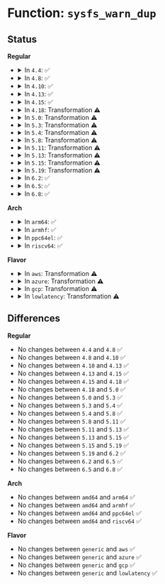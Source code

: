 # Function: <code>sysfs_warn_dup</code>

## Status
<b>Regular</b>
<ul>
<li>
<details>
<summary>In <code>4.4</code>: ✅</summary>

```c
void sysfs_warn_dup(struct kernfs_node *parent, const char *name);
```

**Collision:** Unique Global

**Inline:** No

**Transformation:** False

**Instances:**

```
In fs/sysfs/dir.c (ffffffff8128cc60)
Location: fs/sysfs/dir.c:22
Inline: False
Direct callers:
  - fs/sysfs/file.c:sysfs_add_file_mode_ns
  - fs/sysfs/dir.c:sysfs_create_mount_point
  - fs/sysfs/dir.c:sysfs_create_dir_ns
  - fs/sysfs/group.c:__compat_only_sysfs_link_entry_to_kobj
  - fs/sysfs/group.c:internal_create_group
```
**Symbols:**

```
ffffffff8128cc60-ffffffff8128ccd1: sysfs_warn_dup (STB_GLOBAL)
```
</details>
</li>
<li>
<details>
<summary>In <code>4.8</code>: ✅</summary>

```c
void sysfs_warn_dup(struct kernfs_node *parent, const char *name);
```

**Collision:** Unique Global

**Inline:** No

**Transformation:** False

**Instances:**

```
In fs/sysfs/dir.c (ffffffff812ba2e0)
Location: fs/sysfs/dir.c:22
Inline: False
Direct callers:
  - fs/sysfs/file.c:sysfs_add_file_mode_ns
  - fs/sysfs/dir.c:sysfs_create_mount_point
  - fs/sysfs/dir.c:sysfs_create_dir_ns
  - fs/sysfs/group.c:__compat_only_sysfs_link_entry_to_kobj
  - fs/sysfs/group.c:internal_create_group
```
**Symbols:**

```
ffffffff812ba2e0-ffffffff812ba351: sysfs_warn_dup (STB_GLOBAL)
```
</details>
</li>
<li>
<details>
<summary>In <code>4.10</code>: ✅</summary>

```c
void sysfs_warn_dup(struct kernfs_node *parent, const char *name);
```

**Collision:** Unique Global

**Inline:** No

**Transformation:** False

**Instances:**

```
In fs/sysfs/dir.c (ffffffff812cfa10)
Location: fs/sysfs/dir.c:22
Inline: False
Direct callers:
  - fs/sysfs/file.c:sysfs_add_file_mode_ns
  - fs/sysfs/dir.c:sysfs_create_mount_point
  - fs/sysfs/dir.c:sysfs_create_dir_ns
  - fs/sysfs/group.c:__compat_only_sysfs_link_entry_to_kobj
  - fs/sysfs/group.c:internal_create_group
```
**Symbols:**

```
ffffffff812cfa10-ffffffff812cfa81: sysfs_warn_dup (STB_GLOBAL)
```
</details>
</li>
<li>
<details>
<summary>In <code>4.13</code>: ✅</summary>

```c
void sysfs_warn_dup(struct kernfs_node *parent, const char *name);
```

**Collision:** Unique Global

**Inline:** No

**Transformation:** False

**Instances:**

```
In fs/sysfs/dir.c (ffffffff812dd110)
Location: fs/sysfs/dir.c:22
Inline: False
Direct callers:
  - fs/sysfs/file.c:sysfs_add_file_mode_ns
  - fs/sysfs/dir.c:sysfs_create_mount_point
  - fs/sysfs/dir.c:sysfs_create_dir_ns
  - fs/sysfs/group.c:__compat_only_sysfs_link_entry_to_kobj
  - fs/sysfs/group.c:internal_create_group
```
**Symbols:**

```
ffffffff812dd110-ffffffff812dd177: sysfs_warn_dup (STB_GLOBAL)
```
</details>
</li>
<li>
<details>
<summary>In <code>4.15</code>: ✅</summary>

```c
void sysfs_warn_dup(struct kernfs_node *parent, const char *name);
```

**Collision:** Unique Global

**Inline:** No

**Transformation:** False

**Instances:**

```
In fs/sysfs/dir.c (ffffffff81301a40)
Location: fs/sysfs/dir.c:22
Inline: False
Direct callers:
  - fs/sysfs/file.c:sysfs_add_file_mode_ns
  - fs/sysfs/dir.c:sysfs_create_mount_point
  - fs/sysfs/dir.c:sysfs_create_dir_ns
  - fs/sysfs/group.c:__compat_only_sysfs_link_entry_to_kobj
  - fs/sysfs/group.c:internal_create_group
```
**Symbols:**

```
ffffffff81301a40-ffffffff81301aa7: sysfs_warn_dup (STB_GLOBAL)
```
</details>
</li>
<li>
<details>
<summary>In <code>4.18</code>: Transformation ⚠️</summary>

```c
void sysfs_warn_dup(struct kernfs_node *parent, const char *name);
```

**Collision:** Unique Global

**Inline:** No

**Transformation:** True

**Instances:**

```
In fs/sysfs/dir.c (0)
Location: fs/sysfs/dir.c:21
Inline: False
Direct callers:
  - fs/sysfs/file.c:sysfs_add_file_mode_ns
  - fs/sysfs/dir.c:sysfs_create_mount_point
  - fs/sysfs/dir.c:sysfs_create_dir_ns
  - fs/sysfs/group.c:__compat_only_sysfs_link_entry_to_kobj
  - fs/sysfs/group.c:internal_create_group
```
**Symbols:**

```
ffffffff8132faee-ffffffff8132fb14: sysfs_warn_dup.cold.4 (STB_LOCAL)
ffffffff8132f890-ffffffff8132f8dd: sysfs_warn_dup (STB_GLOBAL)
```
</details>
</li>
<li>
<details>
<summary>In <code>5.0</code>: Transformation ⚠️</summary>

```c
void sysfs_warn_dup(struct kernfs_node *parent, const char *name);
```

**Collision:** Unique Global

**Inline:** No

**Transformation:** True

**Instances:**

```
In fs/sysfs/dir.c (0)
Location: fs/sysfs/dir.c:21
Inline: False
Direct callers:
  - fs/sysfs/file.c:sysfs_add_file_mode_ns
  - fs/sysfs/dir.c:sysfs_create_mount_point
  - fs/sysfs/dir.c:sysfs_create_dir_ns
  - fs/sysfs/group.c:__compat_only_sysfs_link_entry_to_kobj
  - fs/sysfs/group.c:internal_create_group
```
**Symbols:**

```
ffffffff81346e9e-ffffffff81346ec4: sysfs_warn_dup.cold.4 (STB_LOCAL)
ffffffff81346c30-ffffffff81346c7d: sysfs_warn_dup (STB_GLOBAL)
```
</details>
</li>
<li>
<details>
<summary>In <code>5.3</code>: Transformation ⚠️</summary>

```c
void sysfs_warn_dup(struct kernfs_node *parent, const char *name);
```

**Collision:** Unique Global

**Inline:** No

**Transformation:** True

**Instances:**

```
In fs/sysfs/dir.c (0)
Location: fs/sysfs/dir.c:21
Inline: False
Direct callers:
  - fs/sysfs/file.c:sysfs_add_file_mode_ns
  - fs/sysfs/dir.c:sysfs_create_mount_point
  - fs/sysfs/dir.c:sysfs_create_dir_ns
  - fs/sysfs/group.c:__compat_only_sysfs_link_entry_to_kobj
  - fs/sysfs/group.c:internal_create_group
```
**Symbols:**

```
ffffffff8136f1eb-ffffffff8136f212: sysfs_warn_dup.cold (STB_LOCAL)
ffffffff8136ef70-ffffffff8136efbe: sysfs_warn_dup (STB_GLOBAL)
```
</details>
</li>
<li>
<details>
<summary>In <code>5.4</code>: Transformation ⚠️</summary>

```c
void sysfs_warn_dup(struct kernfs_node *parent, const char *name);
```

**Collision:** Unique Global

**Inline:** No

**Transformation:** True

**Instances:**

```
In fs/sysfs/dir.c (0)
Location: fs/sysfs/dir.c:21
Inline: False
Direct callers:
  - fs/sysfs/file.c:sysfs_add_file_mode_ns
  - fs/sysfs/dir.c:sysfs_create_mount_point
  - fs/sysfs/dir.c:sysfs_create_dir_ns
  - fs/sysfs/group.c:__compat_only_sysfs_link_entry_to_kobj
  - fs/sysfs/group.c:internal_create_group
```
**Symbols:**

```
ffffffff8138756b-ffffffff81387592: sysfs_warn_dup.cold (STB_LOCAL)
ffffffff813872f0-ffffffff8138733e: sysfs_warn_dup (STB_GLOBAL)
```
</details>
</li>
<li>
<details>
<summary>In <code>5.8</code>: Transformation ⚠️</summary>

```c
void sysfs_warn_dup(struct kernfs_node *parent, const char *name);
```

**Collision:** Unique Global

**Inline:** No

**Transformation:** True

**Instances:**

```
In fs/sysfs/dir.c (0)
Location: fs/sysfs/dir.c:21
Inline: False
Direct callers:
  - fs/sysfs/file.c:sysfs_add_file_mode_ns
  - fs/sysfs/dir.c:sysfs_create_mount_point
  - fs/sysfs/dir.c:sysfs_create_dir_ns
  - fs/sysfs/symlink.c:sysfs_do_create_link_sd
  - fs/sysfs/group.c:compat_only_sysfs_link_entry_to_kobj
  - fs/sysfs/group.c:internal_create_group
```
**Symbols:**

```
ffffffff813d223b-ffffffff813d2262: sysfs_warn_dup.cold (STB_LOCAL)
ffffffff813d1fc0-ffffffff813d200e: sysfs_warn_dup (STB_GLOBAL)
```
</details>
</li>
<li>
<details>
<summary>In <code>5.11</code>: Transformation ⚠️</summary>

```c
void sysfs_warn_dup(struct kernfs_node *parent, const char *name);
```

**Collision:** Unique Global

**Inline:** No

**Transformation:** True

**Instances:**

```
In fs/sysfs/dir.c (0)
Location: fs/sysfs/dir.c:21
Inline: False
Direct callers:
  - fs/sysfs/file.c:sysfs_add_file_mode_ns
  - fs/sysfs/dir.c:sysfs_create_mount_point
  - fs/sysfs/dir.c:sysfs_create_dir_ns
  - fs/sysfs/symlink.c:sysfs_do_create_link_sd
  - fs/sysfs/group.c:compat_only_sysfs_link_entry_to_kobj
  - fs/sysfs/group.c:internal_create_group
```
**Symbols:**

```
ffffffff81bec14e-ffffffff81bec175: sysfs_warn_dup.cold (STB_LOCAL)
ffffffff813e3d10-ffffffff813e3d5e: sysfs_warn_dup (STB_GLOBAL)
```
</details>
</li>
<li>
<details>
<summary>In <code>5.13</code>: Transformation ⚠️</summary>

```c
void sysfs_warn_dup(struct kernfs_node *parent, const char *name);
```

**Collision:** Unique Global

**Inline:** No

**Transformation:** True

**Instances:**

```
In fs/sysfs/dir.c (0)
Location: fs/sysfs/dir.c:21
Inline: False
Direct callers:
  - fs/sysfs/file.c:sysfs_add_file_mode_ns
  - fs/sysfs/dir.c:sysfs_create_mount_point
  - fs/sysfs/dir.c:sysfs_create_dir_ns
  - fs/sysfs/symlink.c:sysfs_do_create_link_sd
  - fs/sysfs/group.c:compat_only_sysfs_link_entry_to_kobj
  - fs/sysfs/group.c:internal_create_group
```
**Symbols:**

```
ffffffff81bde1ac-ffffffff81bde1d3: sysfs_warn_dup.cold (STB_LOCAL)
ffffffff813ea910-ffffffff813ea95e: sysfs_warn_dup (STB_GLOBAL)
```
</details>
</li>
<li>
<details>
<summary>In <code>5.15</code>: Transformation ⚠️</summary>

```c
void sysfs_warn_dup(struct kernfs_node *parent, const char *name);
```

**Collision:** Unique Global

**Inline:** No

**Transformation:** True

**Instances:**

```
In fs/sysfs/dir.c (0)
Location: fs/sysfs/dir.c:21
Inline: False
Direct callers:
  - fs/sysfs/file.c:sysfs_add_file_mode_ns
  - fs/sysfs/dir.c:sysfs_create_mount_point
  - fs/sysfs/dir.c:sysfs_create_dir_ns
  - fs/sysfs/symlink.c:sysfs_do_create_link_sd
  - fs/sysfs/group.c:compat_only_sysfs_link_entry_to_kobj
  - fs/sysfs/group.c:internal_create_group
```
**Symbols:**

```
ffffffff81cc8697-ffffffff81cc86be: sysfs_warn_dup.cold (STB_LOCAL)
ffffffff8143c690-ffffffff8143c6de: sysfs_warn_dup (STB_GLOBAL)
```
</details>
</li>
<li>
<details>
<summary>In <code>5.19</code>: Transformation ⚠️</summary>

```c
void sysfs_warn_dup(struct kernfs_node *parent, const char *name);
```

**Collision:** Unique Global

**Inline:** No

**Transformation:** True

**Instances:**

```
In fs/sysfs/dir.c (0)
Location: fs/sysfs/dir.c:21
Inline: False
Direct callers:
  - fs/sysfs/file.c:sysfs_add_bin_file_mode_ns
  - fs/sysfs/file.c:sysfs_add_file_mode_ns
  - fs/sysfs/dir.c:sysfs_create_mount_point
  - fs/sysfs/dir.c:sysfs_create_dir_ns
  - fs/sysfs/symlink.c:sysfs_do_create_link_sd
  - fs/sysfs/group.c:compat_only_sysfs_link_entry_to_kobj
  - fs/sysfs/group.c:internal_create_group
```
**Symbols:**

```
ffffffff81e7b3e3-ffffffff81e7b417: sysfs_warn_dup.cold (STB_LOCAL)
ffffffff814b7d10-ffffffff814b7d5d: sysfs_warn_dup (STB_GLOBAL)
```
</details>
</li>
<li>
<details>
<summary>In <code>6.2</code>: ✅</summary>

```c
void sysfs_warn_dup(struct kernfs_node *parent, const char *name);
```

**Collision:** Unique Global

**Inline:** No

**Transformation:** False

**Instances:**

```
In fs/sysfs/dir.c (ffffffff8154f1f0)
Location: fs/sysfs/dir.c:21
Inline: False
Direct callers:
  - fs/sysfs/file.c:sysfs_add_bin_file_mode_ns
  - fs/sysfs/file.c:sysfs_add_file_mode_ns
  - fs/sysfs/dir.c:sysfs_create_mount_point
  - fs/sysfs/dir.c:sysfs_create_dir_ns
  - fs/sysfs/symlink.c:sysfs_do_create_link_sd
  - fs/sysfs/group.c:compat_only_sysfs_link_entry_to_kobj
  - fs/sysfs/group.c:internal_create_group
```
**Symbols:**

```
ffffffff8154f1f0-ffffffff8154f268: sysfs_warn_dup (STB_GLOBAL)
```
</details>
</li>
<li>
<details>
<summary>In <code>6.5</code>: ✅</summary>

```c
void sysfs_warn_dup(struct kernfs_node *parent, const char *name);
```

**Collision:** Unique Global

**Inline:** No

**Transformation:** False

**Instances:**

```
In fs/sysfs/dir.c (ffffffff81586ec0)
Location: fs/sysfs/dir.c:21
Inline: False
Direct callers:
  - fs/sysfs/file.c:sysfs_add_bin_file_mode_ns
  - fs/sysfs/file.c:sysfs_add_file_mode_ns
  - fs/sysfs/dir.c:sysfs_create_mount_point
  - fs/sysfs/dir.c:sysfs_create_dir_ns
  - fs/sysfs/symlink.c:sysfs_do_create_link_sd
  - fs/sysfs/group.c:compat_only_sysfs_link_entry_to_kobj
  - fs/sysfs/group.c:internal_create_group
```
**Symbols:**

```
ffffffff81586ec0-ffffffff81586f38: sysfs_warn_dup (STB_GLOBAL)
```
</details>
</li>
<li>
<details>
<summary>In <code>6.8</code>: ✅</summary>

```c
void sysfs_warn_dup(struct kernfs_node *parent, const char *name);
```

**Collision:** Unique Global

**Inline:** No

**Transformation:** False

**Instances:**

```
In fs/sysfs/dir.c (ffffffff815bfa20)
Location: fs/sysfs/dir.c:21
Inline: False
Direct callers:
  - fs/sysfs/file.c:sysfs_add_bin_file_mode_ns
  - fs/sysfs/file.c:sysfs_add_file_mode_ns
  - fs/sysfs/dir.c:sysfs_create_mount_point
  - fs/sysfs/dir.c:sysfs_create_dir_ns
  - fs/sysfs/symlink.c:sysfs_do_create_link_sd
  - fs/sysfs/group.c:compat_only_sysfs_link_entry_to_kobj
  - fs/sysfs/group.c:internal_create_group
```
**Symbols:**

```
ffffffff815bfa20-ffffffff815bfac7: sysfs_warn_dup (STB_GLOBAL)
```
</details>
</li>
</ul>
<b>Arch</b>
<ul>
<li>
<details>
<summary>In <code>arm64</code>: ✅</summary>

```c
void sysfs_warn_dup(struct kernfs_node *parent, const char *name);
```

**Collision:** Unique Global

**Inline:** No

**Transformation:** False

**Instances:**

```
In fs/sysfs/dir.c (ffff8000104570c8)
Location: fs/sysfs/dir.c:21
Inline: False
Direct callers:
  - fs/sysfs/file.c:sysfs_add_file_mode_ns
  - fs/sysfs/dir.c:sysfs_create_mount_point
  - fs/sysfs/dir.c:sysfs_create_dir_ns
  - fs/sysfs/group.c:__compat_only_sysfs_link_entry_to_kobj
  - fs/sysfs/group.c:internal_create_group
```
**Symbols:**

```
ffff8000104570c8-ffff800010457148: sysfs_warn_dup (STB_GLOBAL)
```
</details>
</li>
<li>
<details>
<summary>In <code>armhf</code>: ✅</summary>

```c
void sysfs_warn_dup(struct kernfs_node *parent, const char *name);
```

**Collision:** Unique Global

**Inline:** No

**Transformation:** False

**Instances:**

```
In fs/sysfs/dir.c (c06190bc)
Location: fs/sysfs/dir.c:21
Inline: False
Direct callers:
  - fs/sysfs/file.c:sysfs_add_file_mode_ns
  - fs/sysfs/dir.c:sysfs_create_mount_point
  - fs/sysfs/dir.c:sysfs_create_dir_ns
  - fs/sysfs/symlink.c:sysfs_do_create_link_sd
  - fs/sysfs/group.c:__compat_only_sysfs_link_entry_to_kobj
  - fs/sysfs/group.c:internal_create_group
```
**Symbols:**

```
c06190bc-c0619130: sysfs_warn_dup (STB_GLOBAL)
```
</details>
</li>
<li>
<details>
<summary>In <code>ppc64el</code>: ✅</summary>

```c
void sysfs_warn_dup(struct kernfs_node *parent, const char *name);
```

**Collision:** Unique Global

**Inline:** No

**Transformation:** False

**Instances:**

```
In fs/sysfs/dir.c (c000000000571410)
Location: fs/sysfs/dir.c:21
Inline: False
Direct callers:
  - fs/sysfs/file.c:sysfs_add_file_mode_ns
  - fs/sysfs/dir.c:sysfs_create_mount_point
  - fs/sysfs/dir.c:sysfs_create_dir_ns
  - fs/sysfs/group.c:__compat_only_sysfs_link_entry_to_kobj
  - fs/sysfs/group.c:internal_create_group
```
**Symbols:**

```
c000000000571410-c0000000005714c4: sysfs_warn_dup (STB_GLOBAL)
```
</details>
</li>
<li>
<details>
<summary>In <code>riscv64</code>: ✅</summary>

```c
void sysfs_warn_dup(struct kernfs_node *parent, const char *name);
```

**Collision:** Unique Global

**Inline:** No

**Transformation:** False

**Instances:**

```
In fs/sysfs/dir.c (ffffffe0002e8648)
Location: fs/sysfs/dir.c:21
Inline: False
Direct callers:
  - fs/sysfs/file.c:sysfs_add_file_mode_ns
  - fs/sysfs/dir.c:sysfs_create_mount_point
  - fs/sysfs/dir.c:sysfs_create_dir_ns
  - fs/sysfs/group.c:__compat_only_sysfs_link_entry_to_kobj
  - fs/sysfs/group.c:internal_create_group
```
**Symbols:**

```
ffffffe0002e8648-ffffffe0002e86c4: sysfs_warn_dup (STB_GLOBAL)
```
</details>
</li>
</ul>
<b>Flavor</b>
<ul>
<li>
<details>
<summary>In <code>aws</code>: Transformation ⚠️</summary>

```c
void sysfs_warn_dup(struct kernfs_node *parent, const char *name);
```

**Collision:** Unique Global

**Inline:** No

**Transformation:** True

**Instances:**

```
In fs/sysfs/dir.c (0)
Location: fs/sysfs/dir.c:21
Inline: False
Direct callers:
  - fs/sysfs/file.c:sysfs_add_file_mode_ns
  - fs/sysfs/dir.c:sysfs_create_mount_point
  - fs/sysfs/dir.c:sysfs_create_dir_ns
  - fs/sysfs/group.c:__compat_only_sysfs_link_entry_to_kobj
  - fs/sysfs/group.c:internal_create_group
```
**Symbols:**

```
ffffffff8137fb4b-ffffffff8137fb72: sysfs_warn_dup.cold (STB_LOCAL)
ffffffff8137f8d0-ffffffff8137f91e: sysfs_warn_dup (STB_GLOBAL)
```
</details>
</li>
<li>
<details>
<summary>In <code>azure</code>: Transformation ⚠️</summary>

```c
void sysfs_warn_dup(struct kernfs_node *parent, const char *name);
```

**Collision:** Unique Global

**Inline:** No

**Transformation:** True

**Instances:**

```
In fs/sysfs/dir.c (0)
Location: fs/sysfs/dir.c:21
Inline: False
Direct callers:
  - fs/sysfs/file.c:sysfs_add_file_mode_ns
  - fs/sysfs/dir.c:sysfs_create_mount_point
  - fs/sysfs/dir.c:sysfs_create_dir_ns
  - fs/sysfs/group.c:__compat_only_sysfs_link_entry_to_kobj
  - fs/sysfs/group.c:internal_create_group
```
**Symbols:**

```
ffffffff813705db-ffffffff81370602: sysfs_warn_dup.cold (STB_LOCAL)
ffffffff81370360-ffffffff813703ae: sysfs_warn_dup (STB_GLOBAL)
```
</details>
</li>
<li>
<details>
<summary>In <code>gcp</code>: Transformation ⚠️</summary>

```c
void sysfs_warn_dup(struct kernfs_node *parent, const char *name);
```

**Collision:** Unique Global

**Inline:** No

**Transformation:** True

**Instances:**

```
In fs/sysfs/dir.c (0)
Location: fs/sysfs/dir.c:21
Inline: False
Direct callers:
  - fs/sysfs/file.c:sysfs_add_file_mode_ns
  - fs/sysfs/dir.c:sysfs_create_mount_point
  - fs/sysfs/dir.c:sysfs_create_dir_ns
  - fs/sysfs/group.c:__compat_only_sysfs_link_entry_to_kobj
  - fs/sysfs/group.c:internal_create_group
```
**Symbols:**

```
ffffffff8137d61b-ffffffff8137d642: sysfs_warn_dup.cold (STB_LOCAL)
ffffffff8137d3a0-ffffffff8137d3ee: sysfs_warn_dup (STB_GLOBAL)
```
</details>
</li>
<li>
<details>
<summary>In <code>lowlatency</code>: Transformation ⚠️</summary>

```c
void sysfs_warn_dup(struct kernfs_node *parent, const char *name);
```

**Collision:** Unique Global

**Inline:** No

**Transformation:** True

**Instances:**

```
In fs/sysfs/dir.c (0)
Location: fs/sysfs/dir.c:21
Inline: False
Direct callers:
  - fs/sysfs/file.c:sysfs_add_file_mode_ns
  - fs/sysfs/dir.c:sysfs_create_mount_point
  - fs/sysfs/dir.c:sysfs_create_dir_ns
  - fs/sysfs/group.c:__compat_only_sysfs_link_entry_to_kobj
  - fs/sysfs/group.c:internal_create_group
```
**Symbols:**

```
ffffffff813910fb-ffffffff81391122: sysfs_warn_dup.cold (STB_LOCAL)
ffffffff81390e80-ffffffff81390ece: sysfs_warn_dup (STB_GLOBAL)
```
</details>
</li>
</ul>

## Differences
<b>Regular</b>
<ul>
<li>
No changes between <code>4.4</code> and <code>4.8</code> ✅
</li>
<li>
No changes between <code>4.8</code> and <code>4.10</code> ✅
</li>
<li>
No changes between <code>4.10</code> and <code>4.13</code> ✅
</li>
<li>
No changes between <code>4.13</code> and <code>4.15</code> ✅
</li>
<li>
No changes between <code>4.15</code> and <code>4.18</code> ✅
</li>
<li>
No changes between <code>4.18</code> and <code>5.0</code> ✅
</li>
<li>
No changes between <code>5.0</code> and <code>5.3</code> ✅
</li>
<li>
No changes between <code>5.3</code> and <code>5.4</code> ✅
</li>
<li>
No changes between <code>5.4</code> and <code>5.8</code> ✅
</li>
<li>
No changes between <code>5.8</code> and <code>5.11</code> ✅
</li>
<li>
No changes between <code>5.11</code> and <code>5.13</code> ✅
</li>
<li>
No changes between <code>5.13</code> and <code>5.15</code> ✅
</li>
<li>
No changes between <code>5.15</code> and <code>5.19</code> ✅
</li>
<li>
No changes between <code>5.19</code> and <code>6.2</code> ✅
</li>
<li>
No changes between <code>6.2</code> and <code>6.5</code> ✅
</li>
<li>
No changes between <code>6.5</code> and <code>6.8</code> ✅
</li>
</ul>
<b>Arch</b>
<ul>
<li>
No changes between <code>amd64</code> and <code>arm64</code> ✅
</li>
<li>
No changes between <code>amd64</code> and <code>armhf</code> ✅
</li>
<li>
No changes between <code>amd64</code> and <code>ppc64el</code> ✅
</li>
<li>
No changes between <code>amd64</code> and <code>riscv64</code> ✅
</li>
</ul>
<b>Flavor</b>
<ul>
<li>
No changes between <code>generic</code> and <code>aws</code> ✅
</li>
<li>
No changes between <code>generic</code> and <code>azure</code> ✅
</li>
<li>
No changes between <code>generic</code> and <code>gcp</code> ✅
</li>
<li>
No changes between <code>generic</code> and <code>lowlatency</code> ✅
</li>
</ul>
